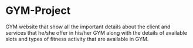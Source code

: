 # GYM-Project
GYM website that show all the important details about the client and services that he/she offer in his/her GYM along with the details of available slots and types of fitness activity that are available in GYM.
